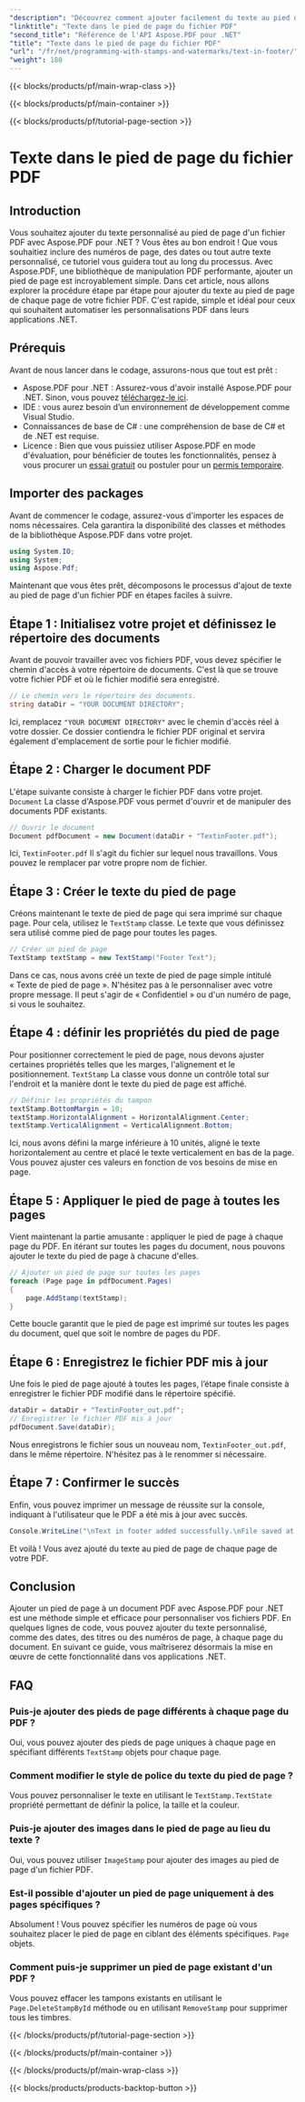 ```yaml
---
"description": "Découvrez comment ajouter facilement du texte au pied de page d'un fichier PDF avec Aspose.PDF pour .NET. Guide étape par étape inclus pour une intégration fluide."
"linktitle": "Texte dans le pied de page du fichier PDF"
"second_title": "Référence de l'API Aspose.PDF pour .NET"
"title": "Texte dans le pied de page du fichier PDF"
"url": "/fr/net/programming-with-stamps-and-watermarks/text-in-footer/"
"weight": 180
---
```


{{< blocks/products/pf/main-wrap-class >}}

{{< blocks/products/pf/main-container >}}

{{< blocks/products/pf/tutorial-page-section >}}

# Texte dans le pied de page du fichier PDF

## Introduction

Vous souhaitez ajouter du texte personnalisé au pied de page d'un fichier PDF avec Aspose.PDF pour .NET ? Vous êtes au bon endroit ! Que vous souhaitiez inclure des numéros de page, des dates ou tout autre texte personnalisé, ce tutoriel vous guidera tout au long du processus. Avec Aspose.PDF, une bibliothèque de manipulation PDF performante, ajouter un pied de page est incroyablement simple. Dans cet article, nous allons explorer la procédure étape par étape pour ajouter du texte au pied de page de chaque page de votre fichier PDF. C'est rapide, simple et idéal pour ceux qui souhaitent automatiser les personnalisations PDF dans leurs applications .NET.


## Prérequis

Avant de nous lancer dans le codage, assurons-nous que tout est prêt :

- Aspose.PDF pour .NET : Assurez-vous d'avoir installé Aspose.PDF pour .NET. Sinon, vous pouvez [téléchargez-le ici](https://releases.aspose.com/pdf/net/).
- IDE : vous aurez besoin d’un environnement de développement comme Visual Studio.
- Connaissances de base de C# : une compréhension de base de C# et de .NET est requise.
- Licence : Bien que vous puissiez utiliser Aspose.PDF en mode d'évaluation, pour bénéficier de toutes les fonctionnalités, pensez à vous procurer un [essai gratuit](https://releases.aspose.com/) ou postuler pour un [permis temporaire](https://purchase.aspose.com/temporary-license/).

## Importer des packages

Avant de commencer le codage, assurez-vous d'importer les espaces de noms nécessaires. Cela garantira la disponibilité des classes et méthodes de la bibliothèque Aspose.PDF dans votre projet.

```csharp
using System.IO;
using System;
using Aspose.Pdf;
```

Maintenant que vous êtes prêt, décomposons le processus d'ajout de texte au pied de page d'un fichier PDF en étapes faciles à suivre.

## Étape 1 : Initialisez votre projet et définissez le répertoire des documents

Avant de pouvoir travailler avec vos fichiers PDF, vous devez spécifier le chemin d'accès à votre répertoire de documents. C'est là que se trouve votre fichier PDF et où le fichier modifié sera enregistré.

```csharp
// Le chemin vers le répertoire des documents.
string dataDir = "YOUR DOCUMENT DIRECTORY";
```

Ici, remplacez `"YOUR DOCUMENT DIRECTORY"` avec le chemin d'accès réel à votre dossier. Ce dossier contiendra le fichier PDF original et servira également d'emplacement de sortie pour le fichier modifié.

## Étape 2 : Charger le document PDF

L'étape suivante consiste à charger le fichier PDF dans votre projet. `Document` La classe d'Aspose.PDF vous permet d'ouvrir et de manipuler des documents PDF existants.

```csharp
// Ouvrir le document
Document pdfDocument = new Document(dataDir + "TextinFooter.pdf");
```

Ici, `TextinFooter.pdf` Il s'agit du fichier sur lequel nous travaillons. Vous pouvez le remplacer par votre propre nom de fichier.

## Étape 3 : Créer le texte du pied de page

Créons maintenant le texte de pied de page qui sera imprimé sur chaque page. Pour cela, utilisez le `TextStamp` classe. Le texte que vous définissez sera utilisé comme pied de page pour toutes les pages.

```csharp
// Créer un pied de page
TextStamp textStamp = new TextStamp("Footer Text");
```

Dans ce cas, nous avons créé un texte de pied de page simple intitulé « Texte de pied de page ». N'hésitez pas à le personnaliser avec votre propre message. Il peut s'agir de « Confidentiel » ou d'un numéro de page, si vous le souhaitez.

## Étape 4 : définir les propriétés du pied de page

Pour positionner correctement le pied de page, nous devons ajuster certaines propriétés telles que les marges, l'alignement et le positionnement. `TextStamp` La classe vous donne un contrôle total sur l'endroit et la manière dont le texte du pied de page est affiché.

```csharp
// Définir les propriétés du tampon
textStamp.BottomMargin = 10;
textStamp.HorizontalAlignment = HorizontalAlignment.Center;
textStamp.VerticalAlignment = VerticalAlignment.Bottom;
```

Ici, nous avons défini la marge inférieure à 10 unités, aligné le texte horizontalement au centre et placé le texte verticalement en bas de la page. Vous pouvez ajuster ces valeurs en fonction de vos besoins de mise en page.

## Étape 5 : Appliquer le pied de page à toutes les pages

Vient maintenant la partie amusante : appliquer le pied de page à chaque page du PDF. En itérant sur toutes les pages du document, nous pouvons ajouter le texte du pied de page à chacune d'elles.

```csharp
// Ajouter un pied de page sur toutes les pages
foreach (Page page in pdfDocument.Pages)
{
    page.AddStamp(textStamp);
}
```

Cette boucle garantit que le pied de page est imprimé sur toutes les pages du document, quel que soit le nombre de pages du PDF.

## Étape 6 : Enregistrez le fichier PDF mis à jour

Une fois le pied de page ajouté à toutes les pages, l’étape finale consiste à enregistrer le fichier PDF modifié dans le répertoire spécifié.

```csharp
dataDir = dataDir + "TextinFooter_out.pdf";
// Enregistrer le fichier PDF mis à jour
pdfDocument.Save(dataDir);
```

Nous enregistrons le fichier sous un nouveau nom, `TextinFooter_out.pdf`, dans le même répertoire. N'hésitez pas à le renommer si nécessaire.

## Étape 7 : Confirmer le succès

Enfin, vous pouvez imprimer un message de réussite sur la console, indiquant à l'utilisateur que le PDF a été mis à jour avec succès.

```csharp
Console.WriteLine("\nText in footer added successfully.\nFile saved at " + dataDir);
```

Et voilà ! Vous avez ajouté du texte au pied de page de chaque page de votre PDF.

## Conclusion

Ajouter un pied de page à un document PDF avec Aspose.PDF pour .NET est une méthode simple et efficace pour personnaliser vos fichiers PDF. En quelques lignes de code, vous pouvez ajouter du texte personnalisé, comme des dates, des titres ou des numéros de page, à chaque page du document. En suivant ce guide, vous maîtriserez désormais la mise en œuvre de cette fonctionnalité dans vos applications .NET.

## FAQ

### Puis-je ajouter des pieds de page différents à chaque page du PDF ?  
Oui, vous pouvez ajouter des pieds de page uniques à chaque page en spécifiant différents `TextStamp` objets pour chaque page.

### Comment modifier le style de police du texte du pied de page ?  
Vous pouvez personnaliser le texte en utilisant le `TextStamp.TextState` propriété permettant de définir la police, la taille et la couleur.

### Puis-je ajouter des images dans le pied de page au lieu du texte ?  
Oui, vous pouvez utiliser `ImageStamp` pour ajouter des images au pied de page d'un fichier PDF.

### Est-il possible d'ajouter un pied de page uniquement à des pages spécifiques ?  
Absolument ! Vous pouvez spécifier les numéros de page où vous souhaitez placer le pied de page en ciblant des éléments spécifiques. `Page` objets.

### Comment puis-je supprimer un pied de page existant d'un PDF ?  
Vous pouvez effacer les tampons existants en utilisant le `Page.DeleteStampById` méthode ou en utilisant `RemoveStamp` pour supprimer tous les timbres.

{{< /blocks/products/pf/tutorial-page-section >}}

{{< /blocks/products/pf/main-container >}}

{{< /blocks/products/pf/main-wrap-class >}}

{{< blocks/products/products-backtop-button >}}